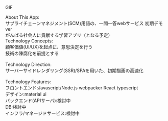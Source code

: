 GIF

About This App:<br />
サプライチェーンマネジメント(SCM)用語の、一問一答webサービス 初期デモver<br />
がんばる社会人に貢献する学習アプリ（となる予定）
<br />
Technology Concepts:<br />
顧客価値(UI/UX)を起点に、意思決定を行う<br />
技術の陳腐化を前提とする<br />
<br />
Technology Direction:<br />
サーバーサイドレンダリング(SSR)/SPAを用いた、初期描画の高速化<br />
<br />
Technology Features:<br />
フロントエンド:Javascript/Node.js webpacker React typescript<br />
デザイン:material ui<br />
バックエンド(APIサーバ):検討中<br />
DB:検討中<br />
インフラ/マネージドサービス:検討中
